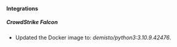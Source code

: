 
#### Integrations
##### CrowdStrike Falcon
- Updated the Docker image to: *demisto/python3:3.10.9.42476*.
